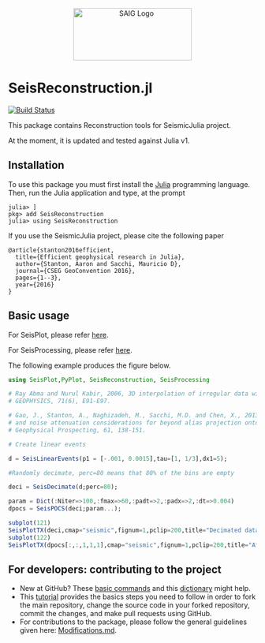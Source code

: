 <a name="logo"/>
<div align="center">
<a href="http://saig.physics.ualberta.ca/" target="_blank">
<img src="https://saig.physics.ualberta.ca/lib/tpl/dokuwiki/images/logo.png" alt="SAIG Logo" width="240" height="106"></img>
</a>
</div>

# SeisReconstruction.jl

[![Build Status](https://travis-ci.com/SeismicJulia/SeisReconstruction.jl.svg?branch=master)](https://travis-ci.com/SeismicJulia/SeisReconstruction.jl)

This package contains Reconstruction tools for SeismicJulia project.

At the moment, it is updated and tested against Julia v1.

## Installation

To use this package you must first install the [Julia](http://julialang.org/downloads/) programming language.
Then, run the Julia application and type, at the prompt

```
julia> ] 
pkg> add SeisReconstruction
julia> using SeisReconstruction
```

If you use the SeismicJulia project, please cite the following paper
```
@article{stanton2016efficient,
  title={Efficient geophysical research in Julia},
  author={Stanton, Aaron and Sacchi, Mauricio D},
  journal={CSEG GeoConvention 2016},
  pages={1--3},
  year={2016}
}
```
 
## Basic usage
For SeisPlot, please refer [here](https://github.com/SeismicJulia/SeisPlot.jl).

For SeisProcessing, please refer [here](https://github.com/SeismicJulia/SeisProcessing.jl).

The following example produces the figure below.

```Julia
using SeisPlot,PyPlot, SeisReconstruction, SeisProcessing

# Ray Abma and Nurul Kabir, 2006, 3D interpolation of irregular data with a POCS algorithm. 
# GEOPHYSICS, 71(6), E91-E97.

# Gao, J., Stanton, A., Naghizadeh, M., Sacchi, M.D. and Chen, X., 2013, Convergence improvement 
# and noise attenuation considerations for beyond alias projection onto convex sets reconstruction.
# Geophysical Prospecting, 61, 138-151.

# Create linear events

d = SeisLinearEvents(p1 = [-.001, 0.0015],tau=[1, 1/3],dx1=5); 

#Randomly decimate, perc=80 means that 80% of the bins are empty

deci = SeisDecimate(d;perc=80);

param = Dict(:Niter=>100,:fmax=>60,:padt=>2,:padx=>2,:dt=>0.004)
dpocs = SeisPOCS(deci;param...);

subplot(121)
SeisPlotTX(deci,cmap="seismic",fignum=1,pclip=200,title="Decimated data")
subplot(122)
SeisPlotTX(dpocs[:,:,1,1,1],cmap="seismic",fignum=1,pclip=200,title="After POCS")
```

## For developers: contributing to the project

* New at GitHub? These [basic commands](http://seismic.physics.ualberta.ca/docs/git_basic_commands.pdf)
and this [dictionary](http://seismic.physics.ualberta.ca/docs/git_dictionary.pdf) might help.
* This [tutorial](http://seismic.physics.ualberta.ca/docs/develop_SeismicJulia.pdf) provides the basics
steps you need to follow in order to fork the main repository, change the source code in your forked
repository, commit the changes, and make pull requests using GitHub.
* For contributions to the package, please follow the general guidelines given here:
[Modifications.md](https://github.com/SeismicJulia/Seismic.jl/blob/master/Modifications.md).
